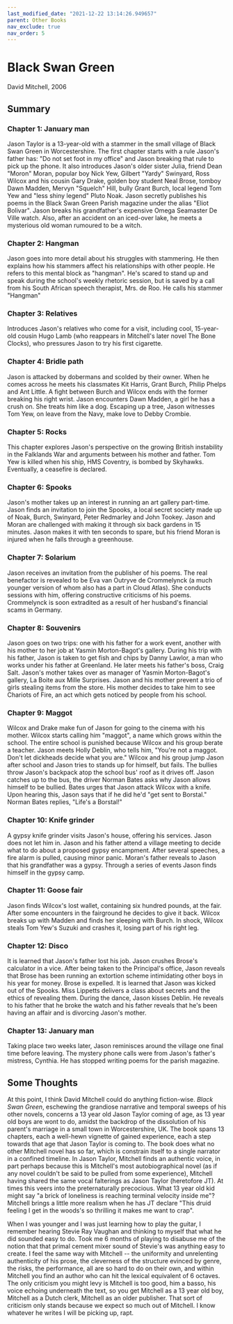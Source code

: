 ```yaml
---
last_modified_date: "2021-12-22 13:14:26.949657"
parent: Other Books
nav_exclude: true
nav_order: 5
---
```


# Black Swan Green
David Mitchell, 2006

## Summary
### Chapter 1: January man
Jason Taylor is a 13-year-old with a stammer in the small village of Black Swan Green in Worcestershire. The first chapter starts with a rule Jason's father has: "Do not set foot in my office" and Jason breaking that rule to pick up the phone. It also introduces Jason's older sister Julia, friend Dean "Moron" Moran, popular boy Nick Yew, Gilbert "Yardy" Swinyard, Ross Wilcox and his cousin Gary Drake, golden boy student Neal Brose, tomboy Dawn Madden, Mervyn "Squelch" Hill, bully Grant Burch, local legend Tom Yew and "less shiny legend" Pluto Noak. Jason secretly publishes his poems in the Black Swan Green Parish magazine under the alias "Eliot Bolivar". Jason breaks his grandfather's expensive Omega Seamaster De Ville watch. Also, after an accident on an iced-over lake, he meets a mysterious old woman rumoured to be a witch.

### Chapter 2: Hangman
Jason goes into more detail about his struggles with stammering. He then explains how his stammers affect his relationships with other people. He refers to this mental block as "hangman". He's scared to stand up and speak during the school's weekly rhetoric session, but is saved by a call from his South African speech therapist, Mrs. de Roo. He calls his stammer "Hangman"

### Chapter 3: Relatives
Introduces Jason's relatives who come for a visit, including cool, 15-year-old cousin Hugo Lamb (who reappears in Mitchell's later novel The Bone Clocks), who pressures Jason to try his first cigarette.

### Chapter 4: Bridle path
Jason is attacked by dobermans and scolded by their owner. When he comes across he meets his classmates Kit Harris, Grant Burch, Philip Phelps and Ant Little. A fight between Burch and Wilcox ends with the former breaking his right wrist. Jason encounters Dawn Madden, a girl he has a crush on. She treats him like a dog. Escaping up a tree, Jason witnesses Tom Yew, on leave from the Navy, make love to Debby Crombie.

### Chapter 5: Rocks
This chapter explores Jason's perspective on the growing British instability in the Falklands War and arguments between his mother and father. Tom Yew is killed when his ship, HMS Coventry, is bombed by Skyhawks. Eventually, a ceasefire is declared.

### Chapter 6: Spooks
Jason's mother takes up an interest in running an art gallery part-time. Jason finds an invitation to join the Spooks, a local secret society made up of Noak, Burch, Swinyard, Peter Redmarley and John Tookey. Jason and Moran are challenged with making it through six back gardens in 15 minutes. Jason makes it with ten seconds to spare, but his friend Moran is injured when he falls through a greenhouse.

### Chapter 7: Solarium
Jason receives an invitation from the publisher of his poems. The real benefactor is revealed to be Eva van Outryve de Crommelynck (a much younger version of whom also has a part in Cloud Atlas). She conducts sessions with him, offering constructive criticisms of his poems. Crommelynck is soon extradited as a result of her husband's financial scams in Germany.

### Chapter 8: Souvenirs
Jason goes on two trips: one with his father for a work event, another with his mother to her job at Yasmin Morton-Bagot's gallery. During his trip with his father, Jason is taken to get fish and chips by Danny Lawlor, a man who works under his father at Greenland. He later meets his father's boss, Craig Salt. Jason's mother takes over as manager of Yasmin Morton-Bagot's gallery, La Boite aux Mille Surprises. Jason and his mother prevent a trio of girls stealing items from the store. His mother decides to take him to see Chariots of Fire, an act which gets noticed by people from his school.

### Chapter 9: Maggot
Wilcox and Drake make fun of Jason for going to the cinema with his mother. Wilcox starts calling him "maggot", a name which grows within the school. The entire school is punished because Wilcox and his group berate a teacher. Jason meets Holly Deblin, who tells him, "You're not a maggot. Don't let dickheads decide what you are." Wilcox and his group jump Jason after school and Jason tries to stands up for himself, but fails. The bullies throw Jason's backpack atop the school bus' roof as it drives off. Jason catches up to the bus, the driver Norman Bates asks why Jason allows himself to be bullied. Bates urges that Jason attack Wilcox with a knife. Upon hearing this, Jason says that if he did he'd "get sent to Borstal." Norman Bates replies, "Life's a Borstal!"

### Chapter 10: Knife grinder
A gypsy knife grinder visits Jason's house, offering his services. Jason does not let him in. Jason and his father attend a village meeting to decide what to do about a proposed gypsy encampment. After several speeches, a fire alarm is pulled, causing minor panic. Moran's father reveals to Jason that his grandfather was a gypsy. Through a series of events Jason finds himself in the gypsy camp.

### Chapter 11: Goose fair
Jason finds Wilcox's lost wallet, containing six hundred pounds, at the fair. After some encounters in the fairground he decides to give it back. Wilcox breaks up with Madden and finds her sleeping with Burch. In shock, Wilcox steals Tom Yew's Suzuki and crashes it, losing part of his right leg.

### Chapter 12: Disco
It is learned that Jason's father lost his job. Jason crushes Brose's calculator in a vice. After being taken to the Principal's office, Jason reveals that Brose has been running an extortion scheme intimidating other boys in his year for money. Brose is expelled. It is learned that Jason was kicked out of the Spooks. Miss Lippetts delivers a class about secrets and the ethics of revealing them. During the dance, Jason kisses Deblin. He reveals to his father that he broke the watch and his father reveals that he's been having an affair and is divorcing Jason's mother.

### Chapter 13: January man
Taking place two weeks later, Jason reminisces around the village one final time before leaving. The mystery phone calls were from Jason's father's mistress, Cynthia. He has stopped writing poems for the parish magazine.

## Some Thoughts
At this point, I think David Mitchell could do anything fiction-wise. _Black Swan Green_, eschewing the grandiose narrative and temporal sweeps of his other novels, concerns a 13 year old Jason Taylor coming of age, as 13 year old boys are wont to do, amidst the backdrop of the dissolution of his parent's marriage in a small town in Worcestershire, UK. The book spans 13 chapters, each a well-hewn vignette of gained experience, each a step towards that age that Jason Taylor is coming to. The book does what no other Mitchell novel has so far, which is constrain itself to a single narrator in a confined timeline. In Jason Taylor, Mitchell finds an authentic voice, in part perhaps because this is Mitchell's most autobiographical novel (as if any novel couldn't be said to be pulled from some experience), Mitchell having shared the same vocal falterings as Jason Taylor (heretofore JT). At times this veers into the preternaturally precocious. What 13 year old kid might say "a brick of loneliness is reaching terminal velocity inside me"? Mitchell brings a little more realism when he has JT declare "This druid feeling I get in the woods's so thrilling it makes me want to crap".

When I was younger and I was just learning how to play the guitar, I remember hearing Stevie Ray Vaughan and thinking to myself that what he did sounded easy to do. Took me 6 months of playing to disabuse me of the notion that that primal cement mixer sound of Stevie's was anything easy to create. I feel the same way with Mitchell -- the uniformity and unrelenting authenticity of his prose, the cleverness of the structure evinced by genre, the risks, the performance, all are so hard to do on their own, and within Mitchell you find an author who can hit the lexical equivalent of 6 octaves. The only criticism you might levy is Mitchell is too good, him a basso, his voice echoing underneath the text, so you get Mitchell as a 13 year old boy, Mitchell as a Dutch clerk, Mitchell as an older publisher. That sort of criticism only stands because we expect so much out of Mitchell. I know whatever he writes I will be picking up, rapt.